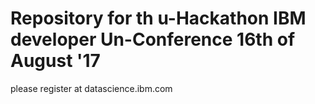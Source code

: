 # Repository for th u-Hackathon IBM developer Un-Conference 16th of August '17

please register at datascience.ibm.com
